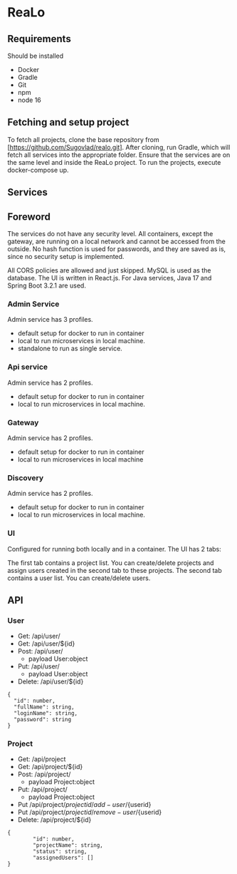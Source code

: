 # ReaLo

## Requirements

Should be installed
- Docker
- Gradle
- Git
- npm
- node 16

## Fetching and setup project
To fetch all projects, clone the base repository from [https://github.com/Sugovlad/realo.git]. After cloning, run Gradle, which will fetch all services into the appropriate folder. Ensure that the services are on the same level and inside the ReaLo project. To run the projects, execute docker-compose up.

## Services

## Foreword
The services do not have any security level. All containers, except the gateway, are running on a local network and cannot be accessed from the outside. No hash function is used for passwords, and they are saved as is, since no security setup is implemented.

All CORS policies are allowed and just skipped. MySQL is used as the database. The UI is written in React.js. For Java services, Java 17 and Spring Boot 3.2.1 are used.

### Admin Service

Admin service has 3 profiles.

- default setup for docker to run in container
- local to run microservices in local machine.
- standalone to run as single service.

### Api service

Admin service has 2 profiles.

- default setup for docker to run in container
- local to run microservices in local machine.

### Gateway

Admin service has 2 profiles.

- default setup for docker to run in container
- local to run microservices in local machine

### Discovery

Admin service has 2 profiles.

- default setup for docker to run in container
- local to run microservices in local machine.

### UI

Configured for running both locally and in a container. The UI has 2 tabs:

The first tab contains a project list. You can create/delete projects and assign users created in the second tab to these projects.
The second tab contains a user list. You can create/delete users.

## API

### User

- Get: /api/user/
- Get: /api/user/${id}
- Post: /api/user/
    - payload User:object
- Put: /api/user/
    - payload User:object
- Delete: /api/user/${id}

```
{
  "id": number,
  "fullName": string,
  "loginName": string,
  "password": string
}
```

### Project

- Get: /api/project
- Get: /api/project/${id}
- Post: /api/project/
    - payload Project:object
- Put: /api/project/
    - payload Project:object
- Put /api/project/${projectid}/add-user/${userid}
- Put /api/project/${projectid}/remove-user/${userid}
- Delete: /api/project/${id}


``` 
{
        "id": number,
        "projectName": string,
        "status": string,
        "assignedUsers": []
}
```
